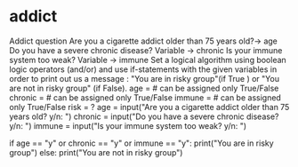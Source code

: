 # addict
Addict question
Are you a cigarette addict older than 75 years old?→ age
Do you have a severe chronic disease? Variable → chronic
Is your immune system too weak? Variable → immune
Set a logical algorithm using boolean logic operators (and/or) and use if-statements with the given variables in order to print out us a message : "You are in risky group"(if True ) or "You are not in risky group" (if False).
age =  # can be assigned only True/False
chronic =  # can be assigned only True/False
immune =  # can be assigned only True/False
risk = ?
age = input("Are you a cigarette addict older than 75 years old? y/n: ")
chronic = input("Do you have a severe chronic disease? y/n: ")
immune = input("Is your immune system too weak? y/n: ")

if age == "y" or chronic == "y" or immune == "y":
    print("You are in risky group")
else:
    print("You are not in risky group")

